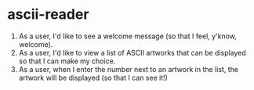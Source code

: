 # ascii-reader

1. As a user, I'd like to see a welcome message (so that I feel, y'know, welcome).
2. As a user, I'd like to view a list of ASCII artworks that can be displayed so that I can make my choice.
3. As a user, when I enter the number next to an artwork in the list, the artwork will be displayed (so that I can see it!)
